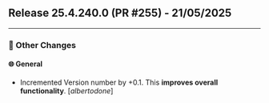 ## Release 25.4.240.0 (PR #255) - 21/05/2025
---
### 🔧 Other Changes

#### 🌐 General
  * Incremented Version number by +0.1. This **improves overall functionality**. [*albertodone*]

